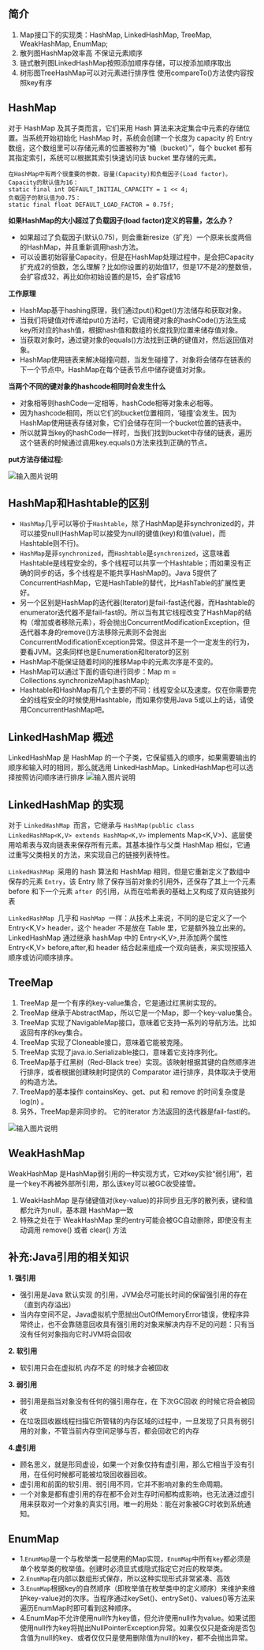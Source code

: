 ## 简介

1. Map接口下的实现类：HashMap, LinkedHashMap, TreeMap, WeakHashMap, EnumMap;
1. 散列图HashMap效率高 不保证元素顺序
1. 链式散列图LinkedHashMap按照添加顺序存储，可以按添加顺序取出
1. 树形图TreeHashMap可以对元素进行排序性 使用compareTo()方法使内容按照key有序


## HashMap

对于 HashMap 及其子类而言，它们采用 Hash 算法来决定集合中元素的存储位置。当系统开始初始化 HashMap 时，系统会创建一个长度为 capacity 的 Entry 数组，这个数组里可以存储元素的位置被称为“桶（bucket）”，每个 bucket 都有其指定索引，系统可以根据其索引快速访问该 bucket 里存储的元素。 


```
在HashMap中有两个很重要的参数，容量(Capacity)和负载因子(Load factor)。 
Capacity的默认值为16： 
static final int DEFAULT_INITIAL_CAPACITY = 1 << 4; 
负载因子的默认值为0.75： 
static final float DEFAULT_LOAD_FACTOR = 0.75f; 
```

 **如果HashMap的大小超过了负载因子(load factor)定义的容量，怎么办？** 


- 如果超过了负载因子(默认0.75)，则会重新resize（扩充）一个原来长度两倍的HashMap，并且重新调用hash方法。
- 可以设置初始容量Capacity，但是在HashMap处理过程中，是会把Capacity扩充成2的倍数，怎么理解？比如你设置的初始值17，但是17不是2的整数倍，会扩容成32，再比如你初始设置的是15，会扩容成16

 **工作原理** 
- HashMap基于hashing原理，我们通过put()和get()方法储存和获取对象。
- 当我们将键值对传递给put()方法时，它调用键对象的hashCode()方法生成key所对应的hash值，根据hash值和数组的长度找到位置来储存值对象。
- 当获取对象时，通过键对象的equals()方法找到正确的键值对，然后返回值对象。
- HashMap使用链表来解决碰撞问题，当发生碰撞了，对象将会储存在链表的下一个节点中。HashMap在每个链表节点中储存键值对对象。

 **当两个不同的键对象的hashcode相同时会发生什么** 
- 对象相等则hashCode一定相等，hashCode相等对象未必相等。
- 因为hashcode相同，所以它们的bucket位置相同，‘碰撞’会发生。因为HashMap使用链表存储对象，它们会储存在同一个bucket位置的链表中。
- 所以就算当key的hashCode一样时，当我们找到bucket中存储的链表，遍历这个链表的时候通过调用key.equals()方法来找到正确的节点。

 **put方法存储过程:** 

![输入图片说明](https://gitee.com/uploads/images/2018/0701/130652_b846afcd_1478371.png "clipboard.png")

## HashMap和Hashtable的区别
- `HashMap`几乎可以等价于`Hashtable`，除了HashMap是非synchronized的，并可以接受null(HashMap可以接受为null的键值(key)和值(value)，而Hashtable则不行)。
- `HashMap`是非`synchronized`，而`Hashtable`是`synchronized`，这意味着Hashtable是线程安全的，多个线程可以共享一个Hashtable；而如果没有正确的同步的话，多个线程是不能共享HashMap的。Java 5提供了ConcurrentHashMap，它是HashTable的替代，比HashTable的扩展性更好。
- 另一个区别是HashMap的迭代器(Iterator)是fail-fast迭代器，而Hashtable的enumerator迭代器不是fail-fast的。所以当有其它线程改变了HashMap的结构（增加或者移除元素），将会抛出ConcurrentModificationException，但迭代器本身的remove()方法移除元素则不会抛出ConcurrentModificationException异常。但这并不是一个一定发生的行为，要看JVM。这条同样也是Enumeration和Iterator的区别
- HashMap不能保证随着时间的推移Map中的元素次序是不变的。
- HashMap可以通过下面的语句进行同步：Map m = Collections.synchronizeMap(hashMap);
- Hashtable和HashMap有几个主要的不同：线程安全以及速度。仅在你需要完全的线程安全的时候使用Hashtable，而如果你使用Java 5或以上的话，请使用ConcurrentHashMap吧。


## LinkedHashMap 概述
LinkedHashMap 是 HashMap 的一个子类，它保留插入的顺序，如果需要输出的顺序和输入时的相同，那么就选用 LinkedHashMap。LinkedHashMap也可以选择按照访问顺序进行排序
![输入图片说明](https://gitee.com/uploads/images/2018/0702/124336_35931c8b_1478371.png "clipboard.png")

## LinkedHashMap 的实现
对于 `LinkedHashMap `而言，它继承与 `HashMap(public class LinkedHashMap<K,V> extends HashMap<K,V>` implements Map<K,V>)、底层使用哈希表与双向链表来保存所有元素。其基本操作与父类 HashMap 相似，它通过重写父类相关的方法，来实现自己的链接列表特性。

`LinkedHashMap `采用的 hash 算法和 HashMap 相同，但是它重新定义了数组中保存的元素 `Entry`，该 Entry 除了保存当前对象的引用外，还保存了其上一个元素 before 和下一个元素 `after `的引用，从而在哈希表的基础上又构成了双向链接列表

`LinkedHashMap `几乎和 `HashMap `一样：从技术上来说，不同的是它定义了一个 Entry<K,V> header，这个 header 不是放在 Table 里，它是额外独立出来的。LinkedHashMap 通过继承 hashMap 中的 Entry<K,V>,并添加两个属性 Entry<K,V> before,after,和 header 结合起来组成一个双向链表，来实现按插入顺序或访问顺序排序。

## TreeMap
1. TreeMap 是一个有序的key-value集合，它是通过红黑树实现的。
1. TreeMap 继承于AbstractMap，所以它是一个Map，即一个key-value集合。
1. TreeMap 实现了NavigableMap接口，意味着它支持一系列的导航方法。比如返回有序的key集合。
1. TreeMap 实现了Cloneable接口，意味着它能被克隆。
1. TreeMap 实现了java.io.Serializable接口，意味着它支持序列化。
1. TreeMap基于红黑树（Red-Black tree）实现。该映射根据其键的自然顺序进行排序，或者根据创建映射时提供的 Comparator 进行排序，具体取决于使用的构造方法。
1. TreeMap的基本操作 containsKey、get、put 和 remove 的时间复杂度是 log(n) 。
1. 另外，TreeMap是非同步的。 它的iterator 方法返回的迭代器是fail-fastl的。

![输入图片说明](https://gitee.com/uploads/images/2018/0702/124603_bc408d4b_1478371.png "clipboard.png")


## WeakHashMap 
WeakHashMap 是HashMap弱引用的一种实现方式，它对key实验“弱引用”，若是一个key不再被外部所引用，那么该key可以被GC收受接管。
1. WeakHashMap 是存储键值对(key-value)的非同步且无序的散列表，键和值都允许为null，基本跟 HashMap一致
1. 特殊之处在于 WeakHashMap 里的entry可能会被GC自动删除，即使没有主动调用 remove() 或者 clear() 方法

## 补充:Java引用的相关知识

 **1. 强引用** 
- 强引用是Java 默认实现 的引用，JVM会尽可能长时间的保留强引用的存在（直到内存溢出）
- 当内存空间不足，Java虚拟机宁愿抛出OutOfMemoryError错误，使程序异常终止，也不会靠随意回收具有强引用的对象来解决内存不足的问题：只有当没有任何对象指向它时JVM将会回收

 **2. 软引用** 
- 软引用只会在虚拟机 内存不足 的时候才会被回收

 **3. 弱引用** 
- 弱引用是指当对象没有任何的强引用存在，在 下次GC回收 的时候它将会被回收
- 在垃圾回收器线程扫描它所管辖的内存区域的过程中，一旦发现了只具有弱引用的对象，不管当前内存空间足够与否，都会回收它的内存

 **4.虚引用** 
- 顾名思义，就是形同虚设，如果一个对象仅持有虚引用，那么它相当于没有引用，在任何时候都可能被垃圾回收器回收。
- 虚引用和前面的软引用、弱引用不同，它并不影响对象的生命周期。
- 一个对象是都有虚引用的存在都不会对生存时间都构成影响，也无法通过虚引用来获取对一个对象的真实引用。唯一的用处：能在对象被GC时收到系统通知。


## EnumMap
- 1.`EnumMap`是一个与枚举类一起使用的Map实现，`EnumMap`中所有`key`都必须是单个枚举类的枚举值。创建时必须显式或隐式指定它对应的枚举类。
- 2.`EnumMap`在内部以数组形式保存，所以这种实现形式非常紧凑、高效
- 3.`EnumMap`根据key的自然顺序（即枚举值在枚举类中的定义顺序）来维护来维护key-value对的次序。当程序通过keySet()、entrySet()、values()等方法来遍历EnumMap时即可看到这种顺序。
- 4.EnumMap不允许使用null作为key值，但允许使用null作为value。如果试图使用null作为key将抛出NullPointerException异常。如果仅仅只是查询是否包含值为null的key、或者仅仅只是使用删除值为null的key，都不会抛出异常。

